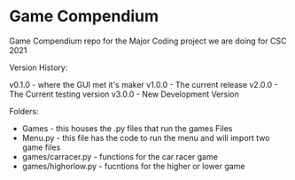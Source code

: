 # Game Compendium
Game Compendium repo for the Major Coding project we are doing for  CSC 2021

Version History:

v0.1.0 - where the GUI met it's maker
v1.0.0 - The current release
v2.0.0 - The Current testing version
v3.0.0 - New Development Version

Folders:
- Games - this houses the .py files that run the games
Files
- Menu.py - this file has the code to run the menu and will import two game files
- games/carracer.py - functions for the car racer game
- games/highorlow.py - fucntions for the higher or lower game
